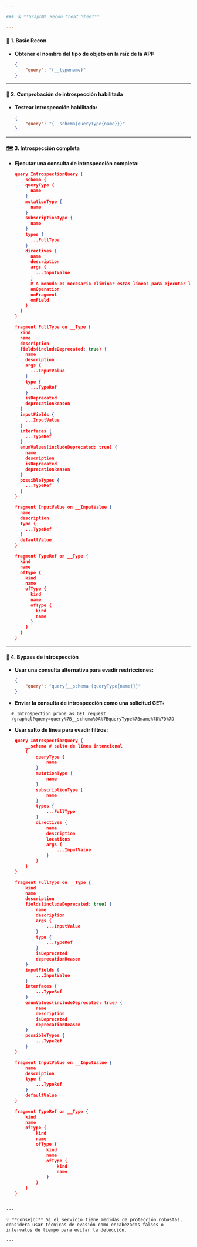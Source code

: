 ```yaml
---

### 🔍 **GraphQL Recon Cheat Sheet**

---
```


#### 📝 **1. Basic Recon**

- **Obtener el nombre del tipo de objeto en la raíz de la API:**
  ```json
  {
      "query": "{__typename}"
  }
  ```

---

#### 🔑 **2. Comprobación de introspección habilitada**

- **Testear introspección habilitada:**
  ```json
  {
      "query": "{__schema{queryType{name}}}"
  }
  ```

---

#### 🗺️ **3. Introspección completa**

- **Ejecutar una consulta de introspección completa:**
  ```json
  query IntrospectionQuery {
    __schema {
      queryType {
        name
      }
      mutationType {
        name
      }
      subscriptionType {
        name
      }
      types {
        ...FullType
      }
      directives {
        name
        description
        args {
          ...InputValue
        }
        # A menudo es necesario eliminar estas líneas para ejecutar la consulta
        onOperation
        onFragment
        onField
      }
    }
  }

  fragment FullType on __Type {
    kind
    name
    description
    fields(includeDeprecated: true) {
      name
      description
      args {
        ...InputValue
      }
      type {
        ...TypeRef
      }
      isDeprecated
      deprecationReason
    }
    inputFields {
      ...InputValue
    }
    interfaces {
      ...TypeRef
    }
    enumValues(includeDeprecated: true) {
      name
      description
      isDeprecated
      deprecationReason
    }
    possibleTypes {
      ...TypeRef
    }
  }

  fragment InputValue on __InputValue {
    name
    description
    type {
      ...TypeRef
    }
    defaultValue
  }

  fragment TypeRef on __Type {
    kind
    name
    ofType {
      kind
      name
      ofType {
        kind
        name
        ofType {
          kind
          name
        }
      }
    }
  }
  ```

---

#### 🚧 **4. Bypass de introspección**

- **Usar una consulta alternativa para evadir restricciones:**
  ```json
  { 
      "query": "query{__schema {queryType{name}}}" 
  }
  ```

- **Enviar la consulta de introspección como una solicitud GET:**
```http
  # Introspection probe as GET request
  /graphql?query=query%7B__schema%0A%7BqueryType%7Bname%7D%7D%7D
```

- **Usar salto de línea para evadir filtros:**
  ```json
  query IntrospectionQuery {
      __schema # salto de línea intencional
      {
          queryType {
              name
          }
          mutationType {
              name
          }
          subscriptionType {
              name
          }
          types {
              ...FullType
          }
          directives {
              name
              description
              locations
              args {
                  ...InputValue
              }
          }
      }
  }

  fragment FullType on __Type {
      kind
      name
      description
      fields(includeDeprecated: true) {
          name
          description
          args {
              ...InputValue
          }
          type {
              ...TypeRef
          }
          isDeprecated
          deprecationReason
      }
      inputFields {
          ...InputValue
      }
      interfaces {
          ...TypeRef
      }
      enumValues(includeDeprecated: true) {
          name
          description
          isDeprecated
          deprecationReason
      }
      possibleTypes {
          ...TypeRef
      }
  }

  fragment InputValue on __InputValue {
      name
      description
      type {
          ...TypeRef
      }
      defaultValue
  }

  fragment TypeRef on __Type {
      kind
      name
      ofType {
          kind
          name
          ofType {
              kind
              name
              ofType {
                  kind
                  name
              }
          }
      }
  }
```

---

💡 **Consejo:** Si el servicio tiene medidas de protección robustas, considera usar técnicas de evasión como encabezados falsos o intervalos de tiempo para evitar la detección.

---